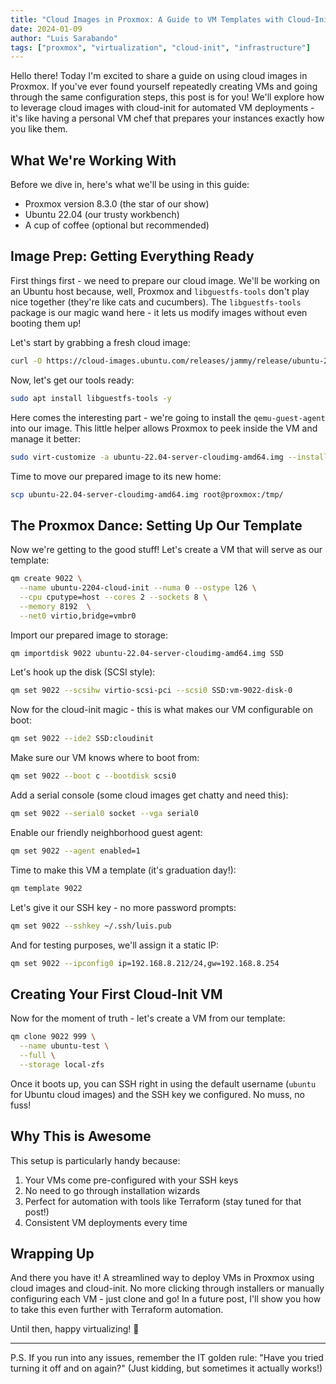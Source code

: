 ```yaml
---
title: "Cloud Images in Proxmox: A Guide to VM Templates with Cloud-Init"
date: 2024-01-09
author: "Luis Sarabando"
tags: ["proxmox", "virtualization", "cloud-init", "infrastructure"]
---
```


Hello there! Today I'm excited to share a guide on using cloud images in Proxmox. If you've ever found yourself repeatedly creating VMs and going through the same configuration steps, this post is for you! We'll explore how to leverage cloud images with cloud-init for automated VM deployments - it's like having a personal VM chef that prepares your instances exactly how you like them.

## What We're Working With

Before we dive in, here's what we'll be using in this guide:
* Proxmox version 8.3.0 (the star of our show)
* Ubuntu 22.04 (our trusty workbench)
* A cup of coffee (optional but recommended)

## Image Prep: Getting Everything Ready

First things first - we need to prepare our cloud image. We'll be working on an Ubuntu host because, well, Proxmox and `libguestfs-tools` don't play nice together (they're like cats and cucumbers). The `libguestfs-tools` package is our magic wand here - it lets us modify images without even booting them up!

Let's start by grabbing a fresh cloud image:

```bash
curl -O https://cloud-images.ubuntu.com/releases/jammy/release/ubuntu-22.04-server-cloudimg-amd64.img
```

Now, let's get our tools ready:

```bash
sudo apt install libguestfs-tools -y
```

Here comes the interesting part - we're going to install the `qemu-guest-agent` into our image. This little helper allows Proxmox to peek inside the VM and manage it better:

```bash
sudo virt-customize -a ubuntu-22.04-server-cloudimg-amd64.img --install qemu-guest-agent
```

Time to move our prepared image to its new home:

```bash
scp ubuntu-22.04-server-cloudimg-amd64.img root@proxmox:/tmp/
```

## The Proxmox Dance: Setting Up Our Template

Now we're getting to the good stuff! Let's create a VM that will serve as our template:

```bash
qm create 9022 \
  --name ubuntu-2204-cloud-init --numa 0 --ostype l26 \
  --cpu cputype=host --cores 2 --sockets 8 \
  --memory 8192  \
  --net0 virtio,bridge=vmbr0
```

Import our prepared image to storage:

```bash
qm importdisk 9022 ubuntu-22.04-server-cloudimg-amd64.img SSD
```

Let's hook up the disk (SCSI style):

```bash
qm set 9022 --scsihw virtio-scsi-pci --scsi0 SSD:vm-9022-disk-0
```

Now for the cloud-init magic - this is what makes our VM configurable on boot:

```bash
qm set 9022 --ide2 SSD:cloudinit
```

Make sure our VM knows where to boot from:

```bash
qm set 9022 --boot c --bootdisk scsi0
```

Add a serial console (some cloud images get chatty and need this):

```bash
qm set 9022 --serial0 socket --vga serial0
```

Enable our friendly neighborhood guest agent:

```bash
qm set 9022 --agent enabled=1
```

Time to make this VM a template (it's graduation day!):

```bash
qm template 9022
```

Let's give it our SSH key - no more password prompts:

```bash
qm set 9022 --sshkey ~/.ssh/luis.pub
```

And for testing purposes, we'll assign it a static IP:

```bash
qm set 9022 --ipconfig0 ip=192.168.8.212/24,gw=192.168.8.254
```

## Creating Your First Cloud-Init VM

Now for the moment of truth - let's create a VM from our template:

```bash
qm clone 9022 999 \
  --name ubuntu-test \
  --full \
  --storage local-zfs
```

Once it boots up, you can SSH right in using the default username (`ubuntu` for Ubuntu cloud images) and the SSH key we configured. No muss, no fuss!

## Why This is Awesome

This setup is particularly handy because:
1. Your VMs come pre-configured with your SSH keys
2. No need to go through installation wizards
3. Perfect for automation with tools like Terraform (stay tuned for that post!)
4. Consistent VM deployments every time

## Wrapping Up

And there you have it! A streamlined way to deploy VMs in Proxmox using cloud images and cloud-init. No more clicking through installers or manually configuring each VM - just clone and go! In a future post, I'll show you how to take this even further with Terraform automation.

Until then, happy virtualizing! 🚀

---

P.S. If you run into any issues, remember the IT golden rule: "Have you tried turning it off and on again?" (Just kidding, but sometimes it actually works!)
